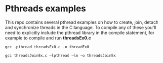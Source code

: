 # Pthreads examples

This repo contains several pthread examples on how to create, join, detach and synchronize threads in the C language.
To compile any of these you'll need to explicitly include the pthread library in the compile statement, for example to compile and run **threadsEx0.c**
```console
gcc -pthread threadsEx0.c -o threadEx0
```

```console
gcc threadsJoinEx.c –lpthread –lm –o threadsJoinEx
```
